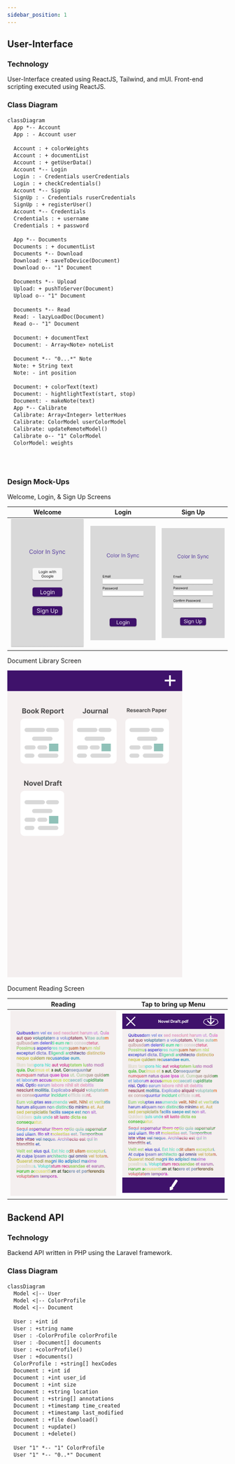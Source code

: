 ```yaml
---
sidebar_position: 1
---
```


## User-Interface

### Technology
User-Interface created using ReactJS, Tailwind, and mUI. Front-end scripting executed using ReactJS. 

### Class Diagram
```mermaid
classDiagram
  App *-- Account
  App : - Account user
   
  Account : + colorWeights
  Account : + documentList
  Account : + getUserData()
  Account *-- Login
  Login : - Credentials userCredentials
  Login : + checkCredentials()
  Account *-- SignUp
  SignUp : - Credentials ruserCredentials
  SignUp : + registerUser()
  Account *-- Credentials
  Credentials : + username
  Credentials : + password

  App *-- Documents
  Documents : + documentList
  Documents *-- Download
  Download: + saveToDevice(Document)
  Download o-- "1" Document

  Documents *-- Upload
  Upload: + pushToServer(Document)
  Upload o-- "1" Document

  Documents *-- Read
  Read: - lazyLoadDoc(Document)
  Read o-- "1" Document

  Document: + documentText
  Document: - Array<Note> noteList

  Document *-- "0...*" Note
  Note: + String text
  Note: - int position
  
  Document: + colorText(text)
  Document: - hightlightText(start, stop)
  Document: - makeNote(text)
  App *-- Calibrate
  Calibrate: Array<Integer> letterHues
  Calibrate: ColorModel userColorModel
  Calibrate: updateRemoteModel()
  Calibrate o-- "1" ColorModel
  ColorModel: weights
  
  
  
```
### Design Mock-Ups

Welcome, Login, & Sign Up Screens

| Welcome     | Login       | Sign Up   |
| ----------- | ----------- | --------- |
| ![Welcome UI](/img/Figma_Mock_Ups/welcome.png) | ![Login UI](/img/Figma_Mock_Ups/Login.png) | ![Sign Up UI](/img/Figma_Mock_Ups/SignUp.png) |


Document Library Screen

![Doc Screen](/img/Figma_Mock_Ups/docs.png)


Document Reading Screen


| Reading | Tap to bring up Menu |
| ------- | -------------------- |
| ![Reading w/o Menu](/img/Figma_Mock_Ups/read-doc.png) | ![Documenting w/ Menu](/img/Figma_Mock_Ups/read-doc2.png) |


## Backend API
 
### Technology
Backend API written in PHP using the Laravel framework.
 
### Class Diagram
```mermaid
classDiagram
  Model <|-- User
  Model <|-- ColorProfile
  Model <|-- Document

  User : +int id
  User : +string name
  User : -ColorProfile colorProfile
  User : -Document[] documents
  User : +colorProfile()
  User : +documents()
  ColorProfile : +string[] hexCodes
  Document : +int id
  Document : +int user_id
  Document : +int size
  Document : +string location
  Document : +string[] annotations
  Document : +timestamp time_created
  Document : +timestamp last_modified
  Document : +file download()
  Document : +update()
  Document : +delete()

  User "1" *-- "1" ColorProfile
  User "1" *-- "0..*" Document
```









